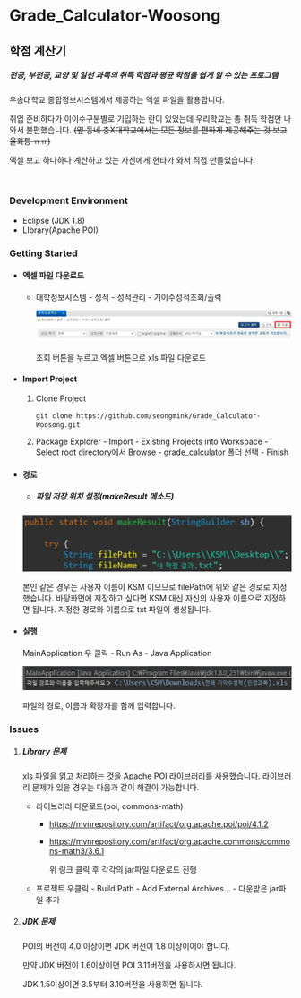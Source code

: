 # Grade_Calculator-Woosong

## 학점 계산기

##### 전공, 부전공, 교양 및 일선 과목의 취득 학점과 평균 학점을 쉽게 알 수 있는 프로그램

우송대학교 종합정보시스템에서 제공하는 엑셀 파일을 활용합니다.

취업 준비하다가 이이수구분별로 기입하는 란이 있었는데 우리학교는 총 취득 학점만 나와서 불편했습니다. ~~(옆 동네 충X대학교에서는 모든 정보를 편하게 제공해주는 것 보고 울화통 ㅠㅠ)~~

엑셀 보고 하나하나 계산하고 있는 자신에게 현타가 와서 직접 만들었습니다.

<br>

### Development Environment

- Eclipse (JDK 1.8)
- LIbrary(Apache POI)

### Getting Started

- #### 엑셀 파일 다운로드
  - 대학정보시스템 - 성적 - 성적관리 -  기이수성적조회/출력

    ![](./img/img1.jpg)

    조회 버튼을 누르고 엑셀 버튼으로 xls 파일 다운로드

- #### Import Project

  1. Clone Project

     ```
     git clone https://github.com/seongmink/Grade_Calculator-Woosong.git
     ```

  2. Package Explorer - Import - Existing Projects into Workspace  - Select root directory에서 Browse - grade_calculator 폴더 선택 - Finish

- #### 경로

  - ##### 파일 저장 위치 설정(makeResult 메소드)

  ![](./img/filepath1.jpg)

  본인 같은 경우는 사용자 이름이 KSM 이므므로 filePath에 위와 같은 경로로 지정했습니다. 바탕화면에 저장하고 싶다면 KSM 대신 자신의 사용자 이름으로 지정하면 됩니다. 지정한 경로와 이름으로 txt 파일이 생성됩니다.

- #### 실행

  MainApplication 우 클릭 - Run As - Java Application

  ![](./img/filepath2.jpg)

  파일의 경로, 이름과 확장자를 함께 입력합니다.

### Issues

1. ##### Library 문제

   xls 파일을 읽고 처리하는 것을 Apache POI 라이브러리를 사용했습니다. 라이브러리 문제가 있을 경우는 다음과 같이 해결이 가능합니다.

   - 라이브러리 다운로드(poi, commons-math)

     - https://mvnrepository.com/artifact/org.apache.poi/poi/4.1.2

     - https://mvnrepository.com/artifact/org.apache.commons/commons-math3/3.6.1

       위 링크 클릭 후 각각의 jar파일 다운로드 진행

   - 프로젝트 우클릭 - Build Path - Add External Archives... -  다운받은 jar파일 추가

2. ##### JDK 문제

   POI의 버전이 4.0 이상이면 JDK 버전이 1.8 이상이어야 합니다.

   만약 JDK 버전이 1.6이상이면 POI 3.11버전을 사용하시면 됩니다.

   JDK 1.5이상이면 3.5부터 3.10버전을 사용하면 됩니다.